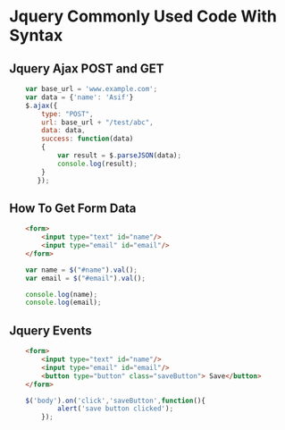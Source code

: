 # Jquery Commonly Used Code With Syntax

## Jquery Ajax POST and GET

```js
	var base_url = 'www.example.com';
	var data = {'name': 'Asif'}
  	$.ajax({
        type: "POST",
        url: base_url + "/test/abc",
        data: data,
        success: function(data)
        {
            var result = $.parseJSON(data);
            console.log(result);
        }
       });
```

## How To Get Form Data

```html
	<form>
		<input type="text" id="name"/>
		<input type="email" id="email"/>
	</form>
```
```js
	var name = $("#name").val();
	var email = $("#email").val();

	console.log(name);
	console.log(email);
```

## Jquery Events


```html
	<form>
		<input type="text" id="name"/>
		<input type="email" id="email"/>
		<button type="button" class="saveButton"> Save</button>
	</form>
```
```js
	$('body').on('click','saveButton',function(){
			alert('save button clicked');
		});
```